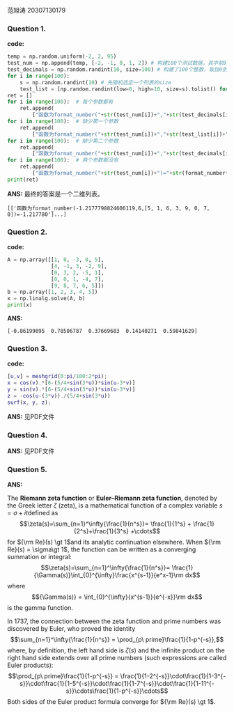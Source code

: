 范旭涛 20307130179
### Question 1.
**code:**
```python
temp = np.random.uniform(-2, 2, 95)  
test_num = np.append(temp, [-2, -1, 0, 1, 2]) # 构建100个测试数据，其中前95个是-2到2的小数，后5个是-2，-1，0，1，2  
test_decimals = np.random.randint(10, size=100) # 构建了100个整数，取自0到9  
for i in range(100):  
    s = np.random.randint(10) # 先随机选定一个列表的size  
    test_list = [np.random.randint(low=0, high=10, size=s).tolist() for i in range(100)] # 构建了100个列表  
ret = []  
for i in range(100):  # 每个参数都有  
    ret.append(  
        ["函数为format_number("+str(test_num[i])+","+str(test_decimals[i])+","+str(test_list[i])+")="+str(format_number(test_num[i], test_decimals[i], test_list[i]))])  
for i in range(100):  # 缺少第一个参数  
    ret.append(  
        ["函数为format_number("+str(test_num[i])+","+str(test_list[i])+")="+str(format_number(test_num[i], test_decimals[i], test_list[i]))])  
for i in range(100):  # 缺少第二个参数  
    ret.append(  
        ["函数为format_number("+str(test_num[i])+","+str(test_decimals[i])+str(format_number(test_num[i], test_decimals[i], test_list[i]))])  
for i in range(100):  # 两个参数都没有  
    ret.append(  
        ["函数为format_number("+str(test_num[i])+")="+str(format_number(test_num[i], test_decimals[i], test_list[i]))])  
print(ret)
```
**ANS:**
最终的答案是一个二维列表。
```
[['函数为format_number(-1.2177798824606119,6,[5, 1, 6, 3, 9, 0, 7, 0])=-1.217780']...]
```

### Question 2.
**code:**
```python
A = np.array([[1, 0, -3, 0, 5],  
              [4, -1, 3, -2, 9],  
              [0, 3, 2, -5, 1],  
              [0, 0, 1, -4, 7],  
              [9, 8, 7, 6, 5]])  
b = np.array([1, 2, 3, 4, 5])  
x = np.linalg.solve(A, b)  
print(x)
```
**ANS:**
```
[-0.86199095  0.78506787  0.37669683  0.14140271  0.59841629]
```

### Question 3.
**code:**
```matlab
[u,v] = meshgrid(0:pi/100:2*pi);
x = cos(v).*[6-(5/4+sin(3*u))*sin(u-3*v)]
y = sin(v).*[6-(5/4+sin(3*u))*sin(u-3*v)]
z = -cos(u-(3*v))./(5/4+sin(3*u))
surf(x, y, z);
```
**ANS:**
见PDF文件
### Question 4.
**ANS:**
见PDF文件
### Question 5.
**ANS:**

The **Riemann zeta function** or **Euler–Riemann zeta function**, denoted by the Greek letter $\zeta$ (zeta), is a mathematical function of a complex variable $s = \sigma + it$defined as
$$\zeta(s)=\sum_{n=1}^\infty{\frac{1}{n^s}}= \frac{1}{1^s} + \frac{1}{2^s}+\frac{1}{3^s} +\cdots$$
for ${\rm Re}(s) \gt 1$and its analytic continuation elsewhere. When ${\rm Re}(s) = \sigma\gt 1$, the function can be written as a converging summation or integral:
$$\zeta(s)=\sum_{n=1}^\infty{\frac{1}{n^s}}= \frac{1}{\Gamma(s)}\int_{0}^{\infty}\frac{x^{s-1}}{e^x-1}\rm dx$$
where
$${\Gamma(s)} = \int_{0}^{\infty}{x^{s-1}}{e^{-x}}\rm dx$$
is the gamma function. 

In 1737, the connection between the zeta function and prime numbers was discovered by Euler, who proved the identity
$$\sum_{n=1}^\infty{\frac{1}{n^s}} = \prod_{p\ prime}\frac{1}{1-p^{-s}},$$
where, by definition, the left hand side is $\zeta(s)$ and the infinite product on the right hand side extends over all prime numbers (such expressions are called Euler products):
$$\prod_{p\ prime}\frac{1}{1-p^{-s}} = \frac{1}{1-2^{-s}}\cdot\frac{1}{1-3^{-s}}\cdot\frac{1}{1-5^{-s}}\cdot\frac{1}{1-7^{-s}}\cdot\frac{1}{1-11^{-s}}\cdots\frac{1}{1-p^{-s}}\cdots$$
Both sides of the Euler product formula converge for ${\rm Re}(s) \gt 1$.

